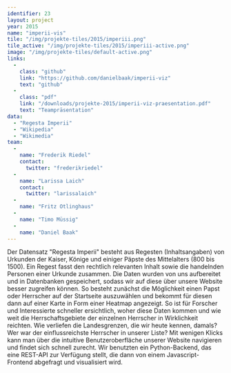 ```yaml
---
identifier: 23
layout: project
year: 2015
name: "imperii-vis"
tile: "/img/projekte-tiles/2015/imperiii.png"
tile_active: "/img/projekte-tiles/2015/imperiii-active.png"
image: "/img/projekte-tiles/default-active.png"
links:
  -
    class: "github"
    link: "https://github.com/danielbaak/imperii-viz"
    text: "github"
  -
    class: "pdf"
    link: "/downloads/projekte-2015/imperii-viz-praesentation.pdf"
    text: "Teampräsentation"
data:
  - "Regesta Imperii"
  - "Wikipedia"
  - "Wikimedia"
team:
  -
    name: "Frederik Riedel"
    contact:
      twitter: "frederikriedel"
  -
    name: "Larissa Laich"
    contact:
      twitter: "larissalaich"
  -
    name: "Fritz Otlinghaus"
  -
    name: "Timo Müssig"
  -
    name: "Daniel Baak"
---
```

Der Datensatz \"Regesta Imperii\" besteht aus Regesten (Inhaltsangaben) von Urkunden der Kaiser, Könige und einiger
Päpste des Mittelalters (800 bis 1500). Ein Regest fasst den rechtlich relevanten Inhalt sowie die handelnden Personen
einer Urkunde zusammen. Die Daten wurden von uns aufbereitet und in Datenbanken gespeichert, sodass wir auf diese über
unsere Website besser zugreifen können. So besteht zunächst die Möglichkeit einen Papst oder Herrscher auf der Startseite
auszuwählen und bekommt für diesen dann auf einer Karte in Form einer Heatmap angezeigt. So ist für Forscher und
Interessierte schneller ersichtlich, woher diese Daten kommen und wie weit die Herrschaftsgebiete der einzelnen Herrscher
in Wirklichkeit reichten. Wie verliefen die Landesgrenzen, die wir heute kennen, damals? Wer war der einflussreichste
Herrscher in unserer Liste? Mit wenigen Klicks kann man über die intuitive Benutzeroberfläche unserer Website navigieren
und findet sich schnell zurecht. Wir benutzten ein Python-Backend, das eine REST-API zur Verfügung stellt, die dann von
einem Javascript-Frontend abgefragt und visualisiert wird.